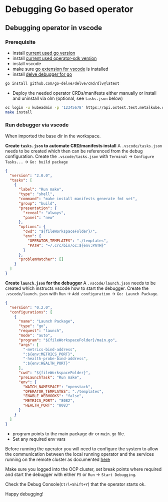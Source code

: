 # Debugging Go based operator

## Debugging operator in vscode

### Prerequisite

* install [current used go version](https://github.com/openstack-k8s-operators/install_yamls/blob/main/devsetup/vars/default.yaml)
* install [current used operator-sdk version](https://github.com/openstack-k8s-operators/install_yamls/blob/main/devsetup/vars/default.yaml)
* install vscode
* make sure 
  [go extension for vscode](https://marketplace.visualstudio.com/items?itemName=golang.Go)
  is installed
* install [delve debugger for go](https://github.com/go-delve/delve)

```bash
go install github.com/go-delve/delve/cmd/dlv@latest
```

* Deploy the needed operator CRDs/manifests either manually or install and
  uninstall via olm (optional, see `tasks.json` below)

```bash
oc login -u kubeadmin -p '12345678' https://api.ostest.test.metalkube.org:6443
make install
```

### Run debugger via vscode

When imported the base dir in the workspace.

**Create `tasks.json` to automate CRD/manifests install**
A `.vscode/tasks.json` needs to be created which then can be referenced from the
debug configuration. Create the `.vscode/tasks.json` with `Terminal`
-> `Configure Tasks...` -> `Go: build package`

```json
{
  "version": "2.0.0",
  "tasks": [
    {
      "label": "Run make",
      "type": "shell",
      "command": "make install manifests generate fmt vet",
      "group": "build",
      "presentation": {
        "reveal": "always",
        "panel": "new"
      },
      "options": {
        "cwd": "${fileWorkspaceFolder}/",
        "env": {
          "OPERATOR_TEMPLATES": "./templates",
          "PATH": "~/.crc/bin/oc:${env:PATH}"
        }
      },
      "problemMatcher": []
    }
  ]
}
```

**Create `launch.json` for the debugger**
A `.vscode/launch.json` needs to be created which instructs vscode how to start
the debugger. Create the `.vscode/launch.json` with `Run` ->
`Add configuration` -> `Go: Launch Package`.

```json
{
  "version": "0.2.0",
  "configurations": [
    {
      "name": "Launch Package",
      "type": "go",
      "request": "launch",
      "mode": "auto",
      "program": "${fileWorkspaceFolder}/main.go",
      "args": [
        "-metrics-bind-address",
        ":${env:METRICS_PORT}",
        "-health-probe-bind-address",
        ":${env:HEALTH_PORT}"
      ],
      "cwd": "${fileWorkspaceFolder}",
      "preLaunchTask": "Run make",
      "env": {
        "WATCH_NAMESPACE": "openstack",
        "OPERATOR_TEMPLATES": "./templates",
        "ENABLE_WEBHOOKS": "false",
        "METRICS_PORT": "8082",
        "HEALTH_PORT": "8083"
      }
    }
  ]
}
```

* program points to the main package dir or `main.go` file.
* Set any required env vars

Before running the operator you will need to configure the system to allow
the communication between the local running operator and the services running
on the remote cluster as documented
[here](./running_local_operator.md#allow-local-running-operator-to-connect-to-k8s-services)

Make sure you logged into the OCP cluster, set break points where required and
start the debugger with either `F5` or `Run` -> `Start Debugging`.

Check the Debug Console(`Ctrl+Shift+Y`) that the operator starts ok.

Happy debugging!
